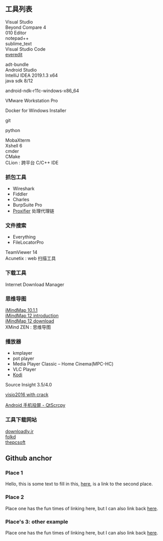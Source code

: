 
## 工具列表
Visual Studio  
Beyond Compare 4  
010 Editor  
notepad++  
sublime_text  
Visual Studio Code  
[everedit](http://cn.everedit.net/)

adt-bundle  
Android Studio  
IntelliJ IDEA 2019.1.3 x64  
java sdk 8/12  

android-ndk-r11c-windows-x86_64  

VMware Workstation Pro  

Docker for Windows Installer  

git  

python  

MobaXterm  
Xshell 6  
cmder  
CMake  
CLion : 跨平台 C/C++ IDE  

### 抓包工具  
 * Wireshark  
 * Fiddler  
 * Charles  
 * BurpSuite Pro  
 * [Proxifier](https://www.proxifier.com/download/) 处理代理链

### 文件搜索
 * Everything  
 * FileLocatorPro  

TeamViewer 14  
Acunetix : web 扫描工具

### 下载工具
Internet Download Manager  

### 思维导图
[iMindMap 10.1.1](http://dl.downloadly.ir/Files/Software2/iMindMap_Ultimate_10.1.1_Multilingual_Downloadly.ir.rar "iMindMap 10")  
[iMindMap 12 introduction](https://thepcsoft.com/imindmap-crack-latest/)  
[iMindMap 12 download](http://softdl.hostmedown.com/securedl/112-afe13fde8898df7fe0bde35d1773dffa/iMindMap.Ultimate.rar)  
XMind ZEN : 思维导图  

### 播放器
 * kmplayer  
 * pot player  
 * Media Player Classic – Home Cinema(MPC-HC)  
 * VLC Player  
 * [Kodi](https://kodi.tv/download "Kodi")

Source Insight 3.5/4.0  

[visio2016 with crack](http://www.9ht.com/xz/279077.html "visio2016")

[Android 手机投屏 - QtScrcpy](https://github.com/barry-ran/QtScrcpy)


### 工具下载网站
[downloadly.ir](https://downloadly.ir/)  
[folkd](https://www.folkd.com/tag/imindmap+download)  
[thepcsoft](https://thepcsoft.com/imindmap-crack-latest/)




## Github anchor
### Place 1

Hello, this is some text to fill in this, [here](#place-2), is a link to the second place.

### Place 2

Place one has the fun times of linking here, but I can also link back [here](#place-1).

### Place's 3: other example

Place one has the fun times of linking here, but I can also link back [here](#places-3-other-example).